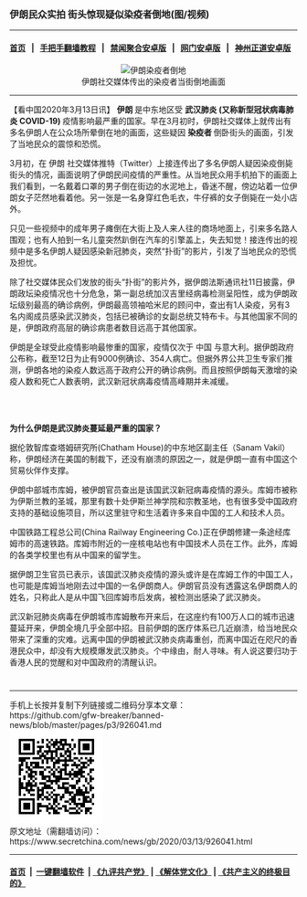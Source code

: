 ### 伊朗民众实拍 街头惊现疑似染疫者倒地(图/视频)
------------------------

#### [首页](https://github.com/gfw-breaker/banned-news/blob/master/README.md) &nbsp;&nbsp;|&nbsp;&nbsp; [手把手翻墙教程](https://github.com/gfw-breaker/guides/wiki) &nbsp;&nbsp;|&nbsp;&nbsp; [禁闻聚合安卓版](https://github.com/gfw-breaker/bn-android) &nbsp;&nbsp;|&nbsp;&nbsp; [网门安卓版](https://github.com/oGate2/oGate) &nbsp;&nbsp;|&nbsp;&nbsp; [神州正道安卓版](https://github.com/SzzdOgate/update) 



<div class="article_right" style="fone-color:#000">
 <p style="text-align:center">
  <img alt="伊朗染疫者倒地" src="//img3.secretchina.com/pic/2020/3-13/p2646681a379271922-ss.jpg" style="height:337px; width:600px"/>
  <br>
   伊朗社交媒体传出的染疫者当街倒地画面
   <span id="hideid" name="hideid" style="color:red;display:none;">
    <span href="https://www.secretchina.com">
    </span>
   </span>
  </br>
 </p>
 <div id="txt-mid1-t21-2017">
  

---


  </div>
 </div>
 <p>
  【看中国2020年3月13日讯】
  <strong>
   伊朗
  </strong>
  是中东地区受
  <strong>
   <span href="https://www.secretchina.com/news/gb/tag/武汉肺炎" target="_blank">
    武汉肺炎
   </span>
   (又称新型冠状病毒肺炎 COVID-19)
  </strong>
  疫情影响最严重的国家。早在3月初时，伊朗社交媒体上就传出有多名伊朗人在公众场所晕倒在地的画面，这些疑因
  <strong>
   染疫者
  </strong>
  倒卧街头的画面，引发了当地民众的震惊和恐慌。
  <span id="hideid" name="hideid" style="color:red;display:none;">
   <span href="https://www.secretchina.com">
   </span>
  </span>
 </p>
 <p>
  3月初，在
  <span href="https://www.secretchina.com/news/gb/tag/伊朗" target="_blank">
   伊朗
  </span>
  社交媒体推特（Twitter）上接连传出了多名伊朗人疑因染疫倒毙街头的情况，画面说明了伊朗民间疫情的严重性。从当地民众用手机拍下的画面上我们看到，一名戴着口罩的男子倒在街边的水泥地上，昏迷不醒，傍边站着一位伊朗女子茫然地看着他。另一张是一名身穿红色毛衣，牛仔裤的女子倒毙在一处小店外。
 </p>
 <p>
  只见一些视频中的成年男子瘫倒在大街上及人来人往的商场地面上，引来多名路人围观；也有人拍到一名儿童突然趴倒在汽车的引擎盖上，失去知觉！接连传出的视频中是多名伊朗人疑因感染新冠肺炎，突然“扑街”的影片，引发了当地民众的恐慌及担忧。
 </p>
 <p>
  除了社交媒体民众们发放的街头“扑街”的影片外，据伊朗法斯通讯社11日披露，伊朗政坛染疫情况也十分危急，第一副总统加汉吉里经病毒检测呈阳性，成为伊朗政坛级别最高的确诊病例，伊朗最高领袖哈米尼的顾问中，查出有1人染疫，另有3名内阁成员感染武汉肺炎，包括已被确诊的女副总统艾特布卡。与其他国家不同的是，伊朗政府高层的确诊病患者数目远高于其他国家。
 </p>
 <p>
  伊朗是全球受此疫情影响最惨重的国家，疫情仅次于
  <span href="https://www.secretchina.com" target="_blank">
   中国
  </span>
  与意大利。据伊朗政府公布称，截至12日为止有9000例确诊、354人病亡。但据外界公共卫生专家们推测，伊朗各地的染疫人数远高于政府公开的确诊病例。而且按照伊朗每天激增的染疫人数和死亡人数表明，武汉新冠状病毒疫情高峰期并未减缓。
 </p>
 <p style="text-align:center">
  <br>
  </br>
 </p>
 <p>
  <strong>
   为什么伊朗是武汉肺炎蔓延最严重的国家？
  </strong>
 </p>
 <p>
  据伦敦智库查塔姆研究所(Chatham House)的中东地区副主任（Sanam Vakil）称，伊朗经济在美国的制裁下，还没有崩溃的原因之一，就是伊朗一直有中国这个贸易伙伴作支撑。
 </p>
 <p>
  伊朗中部城市库姆，被伊朗官员查出是该国武汉新冠病毒疫情的源头。库姆市被称为伊斯兰教的圣城，那里有数十处伊斯兰神学院和宗教圣地，也有很多受中国政府支持的基础设施项目，所以这里驻守和生活着许多来自中国的工人和技术人员。
 </p>
 <p>
  中国铁路工程总公司(China Railway Engineering Co.)正在伊朗修建一条途经库姆市的高速铁路。库姆市附近的一座核电站也有中国技术人员在工作。此外，库姆的各类学校里也有从中国来的留学生。
 </p>
 <p>
  据伊朗卫生官员已表示，该国武汉肺炎疫情的源头或许是在库姆工作的中国工人，也可能是库姆当地刚去过中国的一名伊朗商人。伊朗官员没有透露这名伊朗商人的姓名，只称此人是从中国飞回库姆市后发病，被检测出感染了武汉肺炎。
 </p>
 <p>
  武汉新冠肺炎病毒在伊朗城市库姆散布开来后，在这座约有100万人口的城市迅速蔓延开来，伊朗全境几乎全部中招。目前伊朗的医疗体系已几近崩溃，给当地民众带来了深重的灾难。远离中国的伊朗被武汉肺炎病毒重创，而离中国近在咫尺的香港民众中，却没有大规模爆发武汉肺炎。个中缘由，耐人寻味。有人说这要归功于香港人民的觉醒和对中国政府的清醒认识。
  <center>
   <div>
    <div id="txt-mid2-t22-2017" style="display: block;  max-height: 351px;  overflow: hidden;">
     <div id="SC-21xxx">
     </div>
     <ins class="adsbygoogle" data-ad-client="ca-pub-1276641434651360" data-ad-format="auto" data-ad-slot="4301710469" data-full-width-responsive="true" style="display:block">
     </ins>
    </div>
   </div>
  </center>
  <div style="padding-top:12px;">
  </div>
 </p>
</div>

<hr/>
手机上长按并复制下列链接或二维码分享本文章：<br/>
https://github.com/gfw-breaker/banned-news/blob/master/pages/p3/926041.md <br/>
<a href='https://github.com/gfw-breaker/banned-news/blob/master/pages/p3/926041.md'><img src='https://github.com/gfw-breaker/banned-news/blob/master/pages/p3/926041.md.png'/></a> <br/>
原文地址（需翻墙访问）：https://www.secretchina.com/news/gb/2020/03/13/926041.html


------------------------
#### [首页](https://github.com/gfw-breaker/banned-news/blob/master/README.md) &nbsp;|&nbsp; [一键翻墙软件](https://github.com/gfw-breaker/nogfw/blob/master/README.md) &nbsp;| [《九评共产党》](https://github.com/gfw-breaker/9ping.md/blob/master/README.md#九评之一评共产党是什么) | [《解体党文化》](https://github.com/gfw-breaker/jtdwh.md/blob/master/README.md) | [《共产主义的终极目的》](https://github.com/gfw-breaker/gczydzjmd.md/blob/master/README.md)


<img src='http://gfw-breaker.win/banned-news/pages/p3/926041.md' width='0px' height='0px'/>